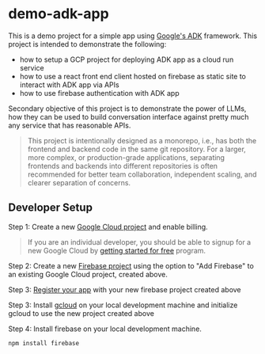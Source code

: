 # demo-adk-app

This is a demo project for a simple app using [Google's ADK](https://google.github.io/adk-docs/) framework. This project is intended to demonstrate the following:

* how to setup a GCP project for deploying ADK app as a cloud run service
* how to use a react front end client hosted on firebase as static site to interact with ADK app via APIs
* how to use firebase authentication with ADK app

Secondary objective of this project is to demonstrate the power of LLMs, how they can be used to build conversation interface against pretty much any service that has reasonable APIs.

> This project is intentionally designed as a monorepo, i.e., has both the frontend and backend code in the same git repository. For a larger, more complex, or production-grade applications, separating frontends and backends into different repositories is often recommended for better team collaboration, independent scaling, and clearer separation of concerns.

## Developer Setup

Step 1: Create a new [Google Cloud project](https://cloud.google.com/resource-manager/docs/creating-managing-projects) and enable billing.

> If you are an individual developer, you should be able to signup for a new Google Cloud by [getting started for free](https://cloud.google.com/free) program.

Step 2: Create a new [Firebase project](https://firebase.google.com/docs/web/setup#create-project) using the option to "Add Firebase" to an existing Google Cloud project, created above.

Step 3: [Register your app](https://firebase.google.com/docs/web/setup#register-app) with your new firebase project created above

Step 3: Install [gcloud](https://cloud.google.com/sdk/docs/install) on your local development machine and initialize gcloud to use the new project created above

Step 4: Install firebase on your local development machine.

```bash
npm install firebase
```
